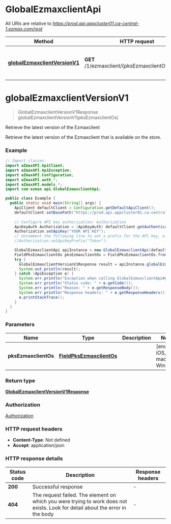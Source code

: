 # GlobalEzmaxclientApi

All URIs are relative to *https://prod.api.appcluster01.ca-central-1.ezmax.com/rest*

| Method | HTTP request | Description |
|------------- | ------------- | -------------|
| [**globalEzmaxclientVersionV1**](GlobalEzmaxclientApi.md#globalEzmaxclientVersionV1) | **GET** /1/ezmaxclient/{pksEzmaxclientOs}/version | Retrieve the latest version of the Ezmaxclient |


<a name="globalEzmaxclientVersionV1"></a>
# **globalEzmaxclientVersionV1**
> GlobalEzmaxclientVersionV1Response globalEzmaxclientVersionV1(pksEzmaxclientOs)

Retrieve the latest version of the Ezmaxclient

Retrieve the latest version of the Ezmaxclient that is available on the store.

### Example
```java
// Import classes:
import eZmaxAPI.ApiClient;
import eZmaxAPI.ApiException;
import eZmaxAPI.Configuration;
import eZmaxAPI.auth.*;
import eZmaxAPI.models.*;
import com.ezmax.api.GlobalEzmaxclientApi;

public class Example {
  public static void main(String[] args) {
    ApiClient defaultClient = Configuration.getDefaultApiClient();
    defaultClient.setBasePath("https://prod.api.appcluster01.ca-central-1.ezmax.com/rest");
    
    // Configure API key authorization: Authorization
    ApiKeyAuth Authorization = (ApiKeyAuth) defaultClient.getAuthentication("Authorization");
    Authorization.setApiKey("YOUR API KEY");
    // Uncomment the following line to set a prefix for the API key, e.g. "Token" (defaults to null)
    //Authorization.setApiKeyPrefix("Token");

    GlobalEzmaxclientApi apiInstance = new GlobalEzmaxclientApi(defaultClient);
    FieldPksEzmaxclientOs pksEzmaxclientOs = FieldPksEzmaxclientOs.fromValue("iOS"); // FieldPksEzmaxclientOs | 
    try {
      GlobalEzmaxclientVersionV1Response result = apiInstance.globalEzmaxclientVersionV1(pksEzmaxclientOs);
      System.out.println(result);
    } catch (ApiException e) {
      System.err.println("Exception when calling GlobalEzmaxclientApi#globalEzmaxclientVersionV1");
      System.err.println("Status code: " + e.getCode());
      System.err.println("Reason: " + e.getResponseBody());
      System.err.println("Response headers: " + e.getResponseHeaders());
      e.printStackTrace();
    }
  }
}
```

### Parameters

| Name | Type | Description  | Notes |
|------------- | ------------- | ------------- | -------------|
| **pksEzmaxclientOs** | [**FieldPksEzmaxclientOs**](.md)|  | [enum: iOS, macOS, Windows] |

### Return type

[**GlobalEzmaxclientVersionV1Response**](GlobalEzmaxclientVersionV1Response.md)

### Authorization

[Authorization](../README.md#Authorization)

### HTTP request headers

 - **Content-Type**: Not defined
 - **Accept**: application/json

### HTTP response details
| Status code | Description | Response headers |
|-------------|-------------|------------------|
| **200** | Successful response |  -  |
| **404** | The request failed. The element on which you were trying to work does not exists. Look for detail about the error in the body |  -  |

